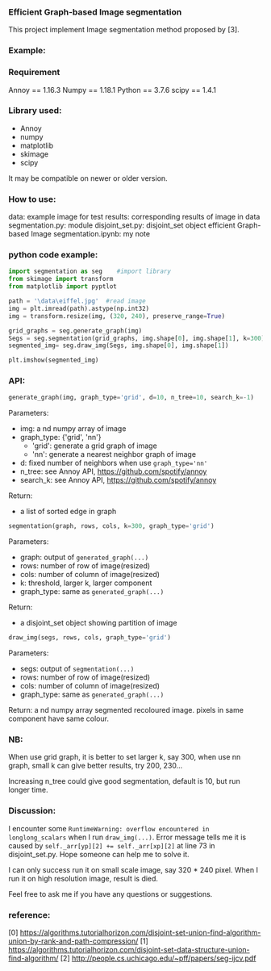 ### Efficient Graph-based Image segmentation
This project implement Image segmentation method proposed by [3].

### Example:

### Requirement
Annoy == 1.16.3
Numpy == 1.18.1
Python == 3.7.6
scipy == 1.4.1

### Library used:
* Annoy
* numpy
* matplotlib
* skimage
* scipy

It may be compatible on newer or older version.

### How to use:
data: example image for test
results: corresponding results of image in data
segmentation.py: module 
disjoint_set.py: disjoint_set object
efficient Graph-based Image segmentation.ipynb: my note

### python code example:
```python
import segmentation as seg    #import library
from skimage import transform
from matplotlib import pyptlot

path = '\data\eiffel.jpg'  #read image
img = plt.imread(path).astype(np.int32)
img = transform.resize(img, (320, 240), preserve_range=True)

grid_graphs = seg.generate_graph(img)
Segs = seg.segmentation(grid_graphs, img.shape[0], img.shape[1], k=300)
segmented_img= seg.draw_img(Segs, img.shape[0], img.shape[1])

plt.imshow(segmented_img)
```

### API:
```python
generate_graph(img, graph_type='grid', d=10, n_tree=10, search_k=-1)
```
Parameters: 
* img: a nd numpy array of image
* graph_type: {'grid', 'nn'}
    * 'grid': generate a grid graph of image
    * 'nn': generate a nearest neighbor graph of image
* d: fixed number of neighbors when use ```graph_type='nn'```
* n_tree: see Annoy API, https://github.com/spotify/annoy
* search_k: see Annoy API, https://github.com/spotify/annoy

Return:
* a list of sorted edge in graph

```python
segmentation(graph, rows, cols, k=300, graph_type='grid')
```

Parameters:
* graph: output of ```generated_graph(...)```
* rows: number of row of image(resized)
* cols: number of column of image(resized)
* k: threshold, larger k, larger component
* graph_type: same as ```generated_graph(...)```

Return:
* a disjoint_set object showing partition of image

```python
draw_img(segs, rows, cols, graph_type='grid')
```
Parameters:
* segs: output of ```segmentation(...)```
* rows: number of row of image(resized)
* cols: number of column of image(resized)
* graph_type: same as ```generated_graph(...)```

Return:
a nd numpy array segmented recoloured image. pixels in same component have same colour.

### NB:
When use grid graph, it is better to set larger k, say 300, when use nn graph, small k can give better results, try 200, 230...

Increasing n_tree could give good segmentation, default is 10, but run longer time.

### Discussion:
I encounter some ```RuntimeWarning: overflow encountered in longlong_scalars``` when I run ```draw_img(...)```. Error message tells me it is caused by ```self._arr[yp][2] += self._arr[xp][2]``` at line 73 in disjoint_set.py. Hope someone can help me to solve it.

I can only success run it on small scale image, say 320 * 240 pixel. When I run it on high resolution image, result is died.

Feel free to ask me if you have any questions or suggestions. 

### reference:
[0] https://algorithms.tutorialhorizon.com/disjoint-set-union-find-algorithm-union-by-rank-and-path-compression/
[1] https://algorithms.tutorialhorizon.com/disjoint-set-data-structure-union-find-algorithm/
[2] http://people.cs.uchicago.edu/~pff/papers/seg-ijcv.pdf